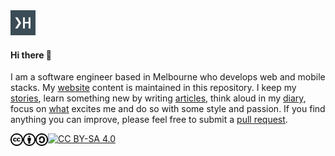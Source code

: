<!--
  ██╗    ██╗  ██╗
   ╚██╗  ██║  ██║
    ╚██╗ ███████║
    ██╔╝ ██╔══██║
   ██╔╝  ██║  ██║
  ╚═╝    ╚═╝  ╚═╝

The content repository of `https://hallaji.com`
(C) CC BY-SA 4.0

The directory structure can be as `directory/en-slug.md` or `directory/en/slug.md`.
A valid entry can contain a dash (-), numbers (0-9), and lower case letters (a-z).
-->

<a href="https://hallaji.com">
  <img src="./assets/fav/fav.svg" widht="40" height="40">
</a>

#### Hi there 👋
I am a software engineer based in Melbourne who develops web and mobile stacks. My [website](https://hallaji.com) content is maintained in this repository. I keep my [stories](https://hallaji.com/en/about), learn something new by writing [articles](https://hallaji.com/en/blog), think aloud in my [diary](https://hallaji.com/en/diary), focus on  [what](https://hallaji.com/en/works) excites me and do so with some style and passion. If you find anything you can improve, please feel free to submit a [pull request](https://github.com/hallaji/hallaji/pulls).

<img align="left" width='20' src="./assets/license/cc.svg">
<img align="left" width='20' src="./assets/license/by.svg">
<img align="left" width='20' src="./assets/license/sa.svg">

[![CC BY-SA 4.0][cc-by-sa-shield]][cc-by-sa]

[cc-by-sa]: http://creativecommons.org/licenses/by-sa/4.0/
[cc-by-sa-plaintext]: https://creativecommons.org/licenses/by-sa/4.0/legalcode.txt
[cc-by-sa-shield]: https://img.shields.io/badge/LICENSE-CC%20BY--SA%204.0-lightgrey
